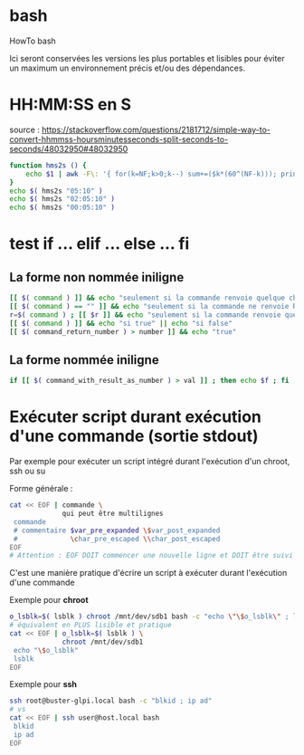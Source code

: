 # bash
HowTo bash

Ici seront conservées les versions les plus portables et lisibles pour éviter un maximum un environnement précis et/ou des dépendances.

# HH:MM:SS en S
source : https://stackoverflow.com/questions/2181712/simple-way-to-convert-hhmmss-hoursminutesseconds-split-seconds-to-seconds/48032950#48032950
```sh
function hms2s () {
	echo $1 | awk -F\: '{ for(k=NF;k>0;k--) sum+=($k*(60^(NF-k))); print sum }'
}
echo $( hms2s "05:10" )
echo $( hms2s "02:05:10" )
echo $( hms2s "00:05:10" )
```
# test if ... elif ... else ... fi
## La forme non nommée iniligne
```sh
[[ $( command ) ]] && echo "seulement si la commande renvoie quelque chose"
[[ $( command ) == "" ]] && echo "seulement si la commande ne renvoie RIEN"
r=$( command ) ; [[ $r ]] && echo "seulement si la commande renvoie quelque chose"
[[ $( command ) ]] && echo "si true" || echo "si false"
[[ $( command_return_number ) > number ]] && echo "true"
```
## La forme nommée iniligne
```sh
if [[ $( command_with_result_as_number ) > val ]] ; then echo $f ; fi ; 
```
# Exécuter script durant exécution d'une commande (sortie stdout)
Par exemple pour exécuter un script intégré durant l'exécution d'un chroot, ssh ou su

Forme générale :
```sh
cat << EOF | commande \
             qui peut être multilignes
 commande
 # commentaire $var_pre_expanded \$var_post_expanded
 #             \char_pre_escaped \\char_post_escaped
EOF
# Attention : EOF DOIT commencer une nouvelle ligne et DOIT être suivi par un saut de ligne
```
C'est une manière pratique d'écrire un script à exécuter durant l'exécution d'une commande

Exemple pour **chroot**
```sh
o_lsblk=$( lsblk ) chroot /mnt/dev/sdb1 bash -c "echo \"\$o_lsblk\" ; lsblk"
# équivalent en PLUS lisible et pratique
cat << EOF | o_lsblk=$( lsblk ) \
             chroot /mnt/dev/sdb1
 echo "\$o_lsblk"
 lsblk
EOF
```
Exemple pour **ssh**
```sh
ssh root@buster-glpi.local bash -c "blkid ; ip ad"
# vs
cat << EOF | ssh user@host.local bash
 blkid
 ip ad
EOF
```
